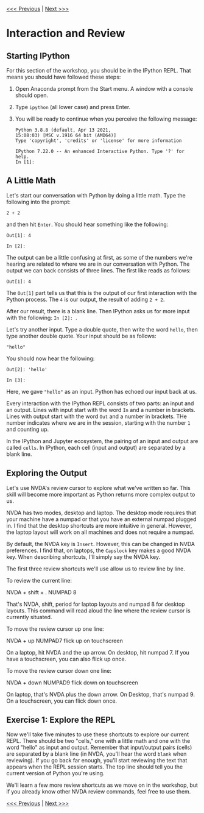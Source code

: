 [<<< Previous](repl.md) | [Next >>>](math.md)

# Interaction and Review

## Starting IPython

For this section of the workshop, you should be in the IPython REPL. That means you should have followed these steps:

1. Open Anaconda prompt from the Start menu. A window with a console should open.
2. Type `ipython` (all lower case) and press Enter.
3. You will be ready to continue when you perceive the following message:

	```
	Python 3.8.8 (default, Apr 13 2021,
	15:08:03) [MSC v.1916 64 bit (AMD64)]
	Type 'copyright', 'credits' or 'license' for more information

	IPython 7.22.0 -- An enhanced Interactive Python. Type '?' for help.
	In [1]:
	```

## A Little Math

Let's start our conversation with Python by doing a little math. Type the following into the prompt:

```
2 + 2
```

and then hit `Enter`. You should hear something like the following:

```
Out[1]: 4

In [2]: 
```

The output can be a little confusing at first, as some of the numbers we're hearing are related to where we are in our conversation with Python. The output we can back consists of three lines. The first like reads as follows:

```
Out[1]: 4
```

The `Out[1]` part tells us that this is the output of our first interaction with the Python process. The `4` is our output, the result of adding `2 + 2`.

After our result, there is a blank line. Then IPython asks us for more input with the following: `In [2]: `.

Let's try another input. Type a double quote, then write the word `hello`, then type another double quote. Your input should be as follows:

```
"hello"
```

You should now hear the following:

```
Out[2]: 'hello'

In [3]: 
```

Here, we gave `"hello"` as an input. Python has echoed our input back at us.

Every interaction with the IPython REPL consists of two parts: an input and an output. Lines with input start with the word `In` and a number in brackets. Lines with output start with the word `Out` and a number in brackets. THe number indicates where we are in the session, starting with the number `1` and counting up.

In the IPython and Jupyter ecosystem, the pairing of an input and output are called `cells`. In IPython, each cell (input and output) are separated by a blank line.

## Exploring the Output

Let's use NVDA's review cursor to explore what we've written so far. This skill will become more important as Python returns more complex output to us.

NVDA has two modes, desktop and laptop. The desktop mode requires that your machine have a numpad or that you have an external numpad plugged in. I find that the desktop shortcuts are more intuitive in general. However, the laptop layout will work on all machines and does not require a numpad. 

By default, the NVDA key is `Insert`. However, this can be changed in NVDA preferences. I find that, on laptops, the `Capslock` key makes a good NVDA key. When describing shortcuts, I'll simply say the NVDA key.

The first three review shortcuts we'll use allow us to review line by line. 

To review the current line:

NVDA + shift + .
NUMPAD 8

That's NVDA, shift, period for laptop layouts and numpad 8 for desktop layouts. This command will read aloud the line where the review cursor is currently situated.

To move the review cursor up one line:

NVDA + up
NUMPAD7
flick up on touchscreen

On a laptop, hit NVDA and the up arrow. On desktop, hit numpad 7. If you have a touchscreen, you can also flick up once.

To move the review cursor down one line:

NVDA + down
NUMPAD9
flick down on touchscreen

On laptop, that's NVDA plus the down arrow. On Desktop, that's numpad 9. On a touchscreen, you can flick down once.

## Exercise 1: Explore the REPL

Now we'll take five minutes to use these shortcuts to explore our current REPL. There should be two "cells," one with a little math and one with the word "hello" as input and output. Remember that input/output pairs (cells) are separated by a blank line (in NVDA, you'll hear the word `blank` when reviewing). If you go back far enough, you'll start reviewing the text that appears when the REPL session starts. The top line should tell you the current version of Python you're using.

We'll learn a few more review shortcuts as we move on in the workshop, but if you already know other NVDA review commands, feel free to use them.

[<<< Previous](repl.md) | [Next >>>](math.md)
